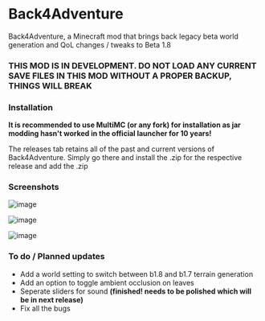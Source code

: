 # Back4Adventure

Back4Adventure, a Minecraft mod that brings back legacy beta world generation and QoL changes / tweaks to Beta 1.8

### THIS MOD IS IN DEVELOPMENT. DO NOT LOAD ANY CURRENT SAVE FILES IN THIS MOD WITHOUT A PROPER BACKUP, THINGS WILL BREAK

### Installation

**It is recommended to use MultiMC (or any fork) for installation as jar modding hasn't worked in the official launcher for 10 years!**

The releases tab retains all of the past and current versions of Back4Adventure. Simply go there and install the .zip for the respective release and add the .zip

### Screenshots

![image](https://user-images.githubusercontent.com/78571856/215299616-d0d9ed24-730e-49b3-8bbb-541f689f4361.png)

![image](https://user-images.githubusercontent.com/78571856/215299669-a9a05d38-e552-4918-bf1c-0f10c14f9b9c.png)

![image](https://user-images.githubusercontent.com/78571856/215299674-fb35cb58-2fa7-497e-8337-6c18e8cb212a.png)

### To do / Planned updates
- Add a world setting to switch between b1.8 and b1.7 terrain generation
- Add an option to toggle ambient occlusion on leaves
- Seperate sliders for sound **(finished! needs to be polished which will be in next release)**
- Fix all the bugs
